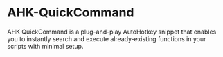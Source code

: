 # AHK-QuickCommand
AHK QuickCommand is a plug-and-play AutoHotkey snippet that enables you to instantly search and execute already-existing functions in your scripts with minimal setup.
